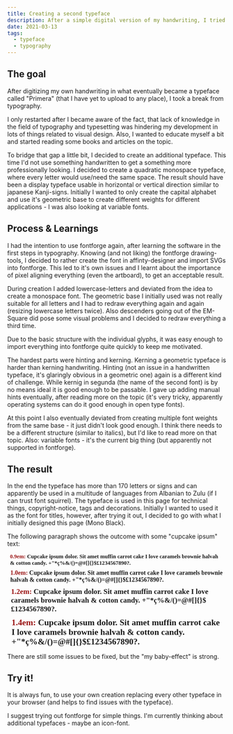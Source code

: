 ```yaml
---
title: Creating a second typeface
description: After a simple digital version of my handwriting, I tried to create a typeface that can be used in other digital products
date: 2021-03-13
tags:
  - typeface
  - typography
---
```


## The goal
After digitizing my own handwriting in what eventually became a typeface called "Primera" (that I have yet to upload to any place), I took a break from typography.

I only restarted after I became aware of the fact, that lack of knowledge in the field of typography and typesetting was hindering my development in lots of things related to visual design. Also, I wanted to educate myself a bit and started reading some books and articles on the topic. 

To bridge that gap a little bit, I decided to create an additional typeface. This time I'd not use something handwritten to get a something more professionally looking. I decided to create a quadratic monospace typeface, where every letter would use/need the same space. The result should have been a display typeface usable in horizontal or vertical direction similar to japanese Kanji-signs. Initially I wanted to only create the capital alphabet and use it's geometric base to create different weights for different applications - I was also looking at variable fonts.

## Process & Learnings
I had the intention to use fontforge again, after learning the software in the first steps in typography. Knowing (and not liking) the fontforge drawing-tools, I decided to rather create the font in affinty-designer and import SVGs into fontforge. This led to it's own issues and I learnt about the importance of pixel aligning everything (even the artboard), to get an acceptable result.

During creation I added lowercase-letters and deviated from the idea to create a monospace font. The geometric base I initially used was not really suitable for all letters and I had to redraw everything again and again (resizing lowercase letters twice). Also descenders going out of the EM-Square did pose some visual problems and I decided to redraw everything a third time. 

Due to the basic structure with the individual glyphs, it was easy enough to import everything into fontforge quite quickly to keep me motivated. 

The hardest parts were hinting and kerning. Kerning a geometric typeface is harder than kerning handwriting. Hinting (not an issue in a handwritten typeface, it's glaringly obvious in a geometric one) again is a different kind of challenge. While kernig in segunda (the name of the second font) is by no means ideal it is good enough to be passable. I gave up adding manual hints eventually, after reading more on the topic (it's very tricky, apparently operating systems can do it good enough in open type fonts).

At this point I also eventually deviated from creating multiple font weights from the same base - it just didn't look good enough. I think there needs to be a different structure (similar to italics), but I'd like to read more on that topic. Also: variable fonts - it's the current big thing (but apparently not supported in fontforge).

## The result
In the end the typeface has more than 170 letters or signs and can apparently be used in a multitude of languages from Albanian to Zulu (if I can trust font squirrel). The typeface is used in this page for technical things, copyright-notice, tags and decorations. Initially I wanted to used it as the font for titles, however, after trying it out, I decided to go with what I initially designed this page (Mono Black).

The following paragraph shows the outcome with some "cupcake ipsum" text: 

<div class="text_sample">
<p style="font-family:'segunda';font-weight:bold;font-size:0.9em; margin: 0.5em"> <mark style="color:rgb(155, 20, 20); background-color: transparent">0.9em:</mark> Cupcake ipsum dolor. Sit amet muffin carrot cake I love caramels brownie halvah & cotton candy. +"*ç%&/()=@#[]{}$£1234567890?. </p>
<p style="font-family:'segunda';font-weight:bold;font-size:1em; margin: 0.5em"> <mark style="color:rgb(155, 20, 20); background-color: transparent">1.0em:</mark> Cupcake ipsum dolor. Sit amet muffin carrot cake I love caramels brownie halvah & cotton candy. +"*ç%&/()=@#[]{}$£1234567890?. </p>
<p style="font-family:'segunda';font-weight:bold;font-size:1.2em; margin: 0.5em"> <mark style="color:rgb(155, 20, 20); background-color: transparent">1.2em:</mark> Cupcake ipsum dolor. Sit amet muffin carrot cake I love caramels brownie halvah & cotton candy. +"*ç%&/()=@#[]{}$£1234567890?. </p>
<p style="font-family:'segunda';font-weight:bold;font-size:1.4em; margin: 0.5em"> <mark style="color:rgb(155, 20, 20); background-color: transparent">1.4em:</mark> Cupcake ipsum dolor. Sit amet muffin carrot cake I love caramels brownie halvah & cotton candy. +"*ç%&/()=@#[]{}$£1234567890?. </p>
</div>

There are still some issues to be fixed, but the "my baby-effect" is strong. 

## Try it!

It is always fun, to use your own creation replacing every other typeface in your browser (and helps to find issues with the typeface).

I suggest trying out fontforge for simple things. I'm currently thinking about additional typefaces - maybe an icon-font. 
